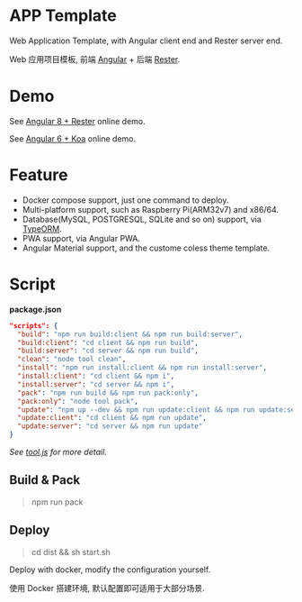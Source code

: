 # APP Template

Web Application Template, with Angular client end and Rester server end.

Web 应用项目模板, 前端 [Angular](https://angular.io) + 后端 [Rester](https://github.com/DevinDon/rester).

# Demo

See [Angular 8 + Rester](https://demo.don.red/app-template) online demo.

See [Angular 6 + Koa](https://devindon.github.io/app-template) online demo.

# Feature

- Docker compose support, just one command to deploy.
- Multi-platform support, such as Raspberry Pi(ARM32v7) and x86/64.
- Database(MySQL, POSTGRESQL, SQLite and so on) support, via [TypeORM](https://typeorm.io).
- PWA support, via Angular PWA.
- Angular Material support, and the custome coless theme template.

# Script

**package.json**

```json
"scripts": {
  "build": "npm run build:client && npm run build:server",
  "build:client": "cd client && npm run build",
  "build:server": "cd server && npm run build",
  "clean": "node tool clean",
  "install": "npm run install:client && npm run install:server",
  "install:client": "cd client && npm i",
  "install:server": "cd server && npm i",
  "pack": "npm run build && npm run pack:only",
  "pack:only": "node tool pack",
  "update": "npm up --dev && npm run update:client && npm run update:server",
  "update:client": "cd client && npm run update",
  "update:server": "cd server && npm run update"
}
```

*See [tool.js](https://github.com/DevinDon/app-template/blob/master/tool.js) for more detail.*

## Build & Pack

> npm run pack

## Deploy

> cd dist && sh start.sh

Deploy with docker, modify the configuration yourself.

使用 Docker 搭建环境, 默认配置即可适用于大部分场景.
